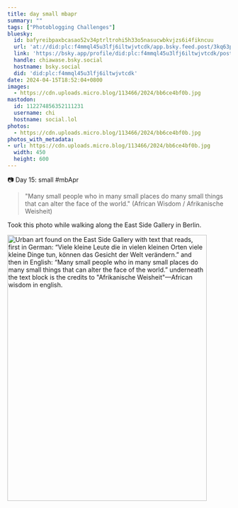 ```yaml
---
title: day small mbapr
summary: ""
tags: ["Photoblogging Challenges"]
bluesky:
  id: bafyreibpaxbcasao52v34ptrltrohi5h33o5nasucwbkvjzs6i4fikncuu
  url: 'at://did:plc:f4mmql45u3lfj6iltwjvtcdk/app.bsky.feed.post/3kq63pll3fw2y'
  link: 'https://bsky.app/profile/did:plc:f4mmql45u3lfj6iltwjvtcdk/post/3kq63pll3fw2y'
  handle: chiawase.bsky.social
  hostname: bsky.social
  did: 'did:plc:f4mmql45u3lfj6iltwjvtcdk'
date: 2024-04-15T18:52:04+0800
images:
  - https://cdn.uploads.micro.blog/113466/2024/bb6ce4bf0b.jpg
mastodon:
  id: 112274856352111231
  username: chi
  hostname: social.lol
photos:
  - https://cdn.uploads.micro.blog/113466/2024/bb6ce4bf0b.jpg
photos_with_metadata:
- url: https://cdn.uploads.micro.blog/113466/2024/bb6ce4bf0b.jpg
  width: 450
  height: 600
---
```


📷 Day 15: small #mbApr

> "Many small people who in many small places do many small things that can alter the face of the world." (African Wisdom / Afrikanische Weisheit)

Took this photo while walking along the East Side Gallery in Berlin.

<img src="uploads/2024/bb6ce4bf0b.jpg" width="450" height="600" alt="Urban art found on the East Side Gallery with text that reads, first in German: “Viele kleine Leute die in vielen kleinen Orten viele kleine Dinge tun, können das Gesicht der Welt verändern.” and then in English: “Many small people who in many small places do many small things that can alter the face of the world.” underneath the text block is the credits to &quot;Afrikanische Weisheit&quot;—African wisdom in english.">
